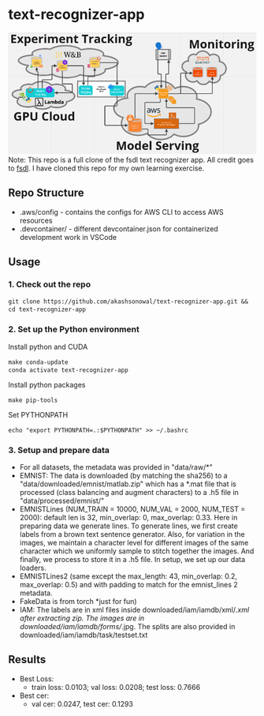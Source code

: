 # text-recognizer-app

![](app_diagram.png)
Note: This repo is a full clone of the fsdl text recognizer app. All credit goes to [fsdl](https://github.com/full-stack-deep-learning/fsdl-text-recognizer-2022). I have cloned this repo for my own learning exercise.

## Repo Structure
- .aws/config - contains the configs for AWS CLI to access AWS resources
- .devcontainer/ - different devcontainer.json for containerized development work in VSCode
  

## Usage

### 1. Check out the repo
```
git clone https://github.com/akashsonowal/text-recognizer-app.git && cd text-recognizer-app
```
### 2. Set up the Python environment
Install python and CUDA 
```
make conda-update
conda activate text-recognizer-app
```
Install python packages
```
make pip-tools
```
Set PYTHONPATH
```
echo "export PYTHONPATH=.:$PYTHONPATH" >> ~/.bashrc
```
### 3. Setup and prepare data
- For all datasets, the metadata was provided in "data/raw/*"
- EMNIST: The data is downloaded (by matching the sha256) to a "data/downloaded/emnist/matlab.zip" which has a *.mat file that is processed (class balancing and augment characters) to a .h5 file in "data/processed/emnist/"
- EMNISTLines (NUM_TRAIN = 10000, NUM_VAL = 2000, NUM_TEST = 2000): default len is 32, min_overlap: 0, max_overlap: 0.33. Here in preparing data we generate lines. To generate lines, we first create labels from a brown text sentence generator. Also, for variation in the images, we maintain a character level for different images of the same character which we uniformly sample to stitch together the images. And finally, we process to store it in a .h5 file. In setup, we set up our data loaders.
- EMNISTLines2 (same except the max_length: 43, min_overlap: 0.2, max_overlap: 0.5) and with padding to match for the emnist_lines 2 metadata.
- FakeData is from torch *just for fun)
- IAM: The labels are in xml files inside downloaded/iam/iamdb/xml/*.xml after extracting zip. The images are in downloaded/iam/iamdb/forms/*.jpg. The splits are also provided in downloaded/iam/iamdb/task/testset.txt

## Results
- Best Loss:
  - train loss: 0.0103; val loss: 0.0208; test loss: 0.7666
- Best cer:
  - val cer: 0.0247, test cer: 0.1293

